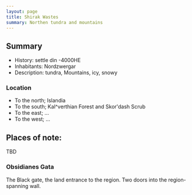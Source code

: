 ```yaml
---
layout: page
title: Shirak Wastes
summary: Northen tundra and mountains
---
```


## Summary

- History: settle din -4000HE
- Inhabitants: Nordzwergar
- Description: tundra, Mountains, icy, snowy

### Location

- To the north; Islandia
- To the south; Kal^verthian Forest and Skor'dash Scrub
- To the east; ...
- To the west; ...

## Places of note:

TBD

### Obsidianes Gata

The Black gate, the land entrance to the region. Two doors into the region-spanning wall.
